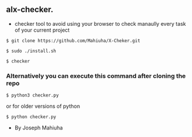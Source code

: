 ## alx-checker.

* checker tool to avoid using your browser to check manaully every task of your current project

```$ git clone https://github.com/Mahiuha/X-Cheker.git```

```$ sudo ./install.sh```

```$ checker```

### Alternatively you can execute this command after cloning the repo

```$ python3 checker.py```

or for older versions of python

```$ python checker.py```

* By Joseph Mahiuha
